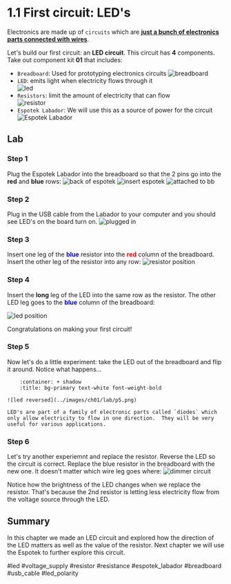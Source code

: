 # 1.1 First circuit: LED's

Electronics are made up of `circuits` which are <ins>**just a bunch of electronics parts connected with wires**</ins>.

Let's build our first circuit:  an **LED circuit**.  This circuit has **4** components.  Take out component kit **01** that includes:
- `Breadboard`: Used for prototyping electronics circuits
![breadboard](../images/ch01/breadboard.png)
- `LED`: emits light when electricity flows through it <br/>
![led](../images/ch01/led.png)
- `Resistors`: limit the amount of electricity that can flow <br/>
![resistor](../images/ch01/resistors.png)
- `Espotek Labador`: We will use this as a source of power for the circuit
![Espotek Labador](../images/ch01/espotek_labador.png)

## Lab
### Step 1
Plug the Espotek Labador into the breadboard so that the 2 pins go into the **red** and **blue** rows:
![back of espotek](../images/ch01/lab/espotek_back.png)
![insert espotek](../images/ch01/lab/espotek_insertion.png)
![attached to bb](../images/ch01/lab/p1.png)

### Step 2
Plug in the USB cable from the Labador to your computer and you should see LED's on the board turn on.
![plugged in](../images/ch01/lab/p2.png)

### Step 3
Insert one leg of the <span style="color:blue">**blue**</span> resistor into the  <span style="color:red">**red**</span> column of the breadboard.  Insert the other leg of the resistor into any row:
![resistor position](../images/ch01/lab/p3.png)

### Step 4
Insert the **long** leg of the LED into the same row as the resistor.  The other LED leg goes to the <span style="color:blue">**blue**</span> column of the breadboard:

![led position](../images/ch01/lab/p4.png)

Congratulations on making your first circuit!  

### Step 5
Now let's do a little experiment: take the LED out of the breadboard and flip it around.  Notice what happens...
````{dropdown} See result
    :container: + shadow
    :title: bg-primary text-white font-weight-bold

![led reversed](../images/ch01/lab/p5.png)

LED's are part of a family of electronic parts called `diodes` which only allow electricity to flow in one direction.  They will be very useful for various applications.

````

### Step 6
Let's try another experiemnt and replace the resistor. Reverse the LED so the circuit is correct. Replace the blue resistor in the breadboard with the new one.  It doesn't matter which wire leg goes where:
![dimmer circuit](../images/ch01/lab/p6.png)

Notice how the brightness of the LED changes when we replace the resistor.  That's because the 2nd resistor is letting less electricity flow from the voltage source through the LED.

## Summary
In this chapter we made an LED circuit and explored how the direction of the LED matters as well as the value of the resistor.  Next chapter we will use the Espotek to further explore this circuit.

#led #voltage_supply #resistor #resistance #espotek_labador #breadboard #usb_cable #led_polarity